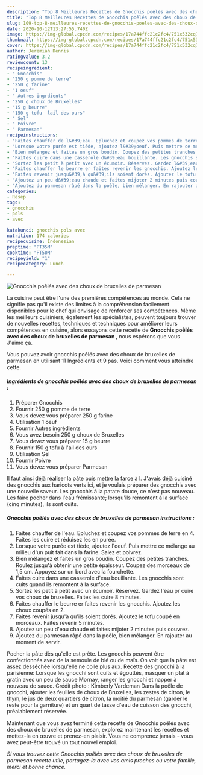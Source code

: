 ```yaml
---
description: "Top 8 Meilleures Recettes de Gnocchis poêlés avec des choux de bruxelles de parmesan"
title: "Top 8 Meilleures Recettes de Gnocchis poêlés avec des choux de bruxelles de parmesan"
slug: 109-top-8-meilleures-recettes-de-gnocchis-poeles-avec-des-choux-de-bruxelles-de-parmesan
date: 2020-10-12T13:27:55.740Z
image: https://img-global.cpcdn.com/recipes/17a744ffc21c2fc4/751x532cq70/gnocchis-poeles-avec-des-choux-de-bruxelles-de-parmesan-photo-principale-de-la-recette.jpg
thumbnail: https://img-global.cpcdn.com/recipes/17a744ffc21c2fc4/751x532cq70/gnocchis-poeles-avec-des-choux-de-bruxelles-de-parmesan-photo-principale-de-la-recette.jpg
cover: https://img-global.cpcdn.com/recipes/17a744ffc21c2fc4/751x532cq70/gnocchis-poeles-avec-des-choux-de-bruxelles-de-parmesan-photo-principale-de-la-recette.jpg
author: Jeremiah Dennis
ratingvalue: 3.2
reviewcount: 13
recipeingredient:
- " Gnocchis"
- "250 g pomme de terre"
- "250 g farine"
- "1 oeuf"
- " Autres ingrdients"
- "250 g choux de Bruxelles"
- "15 g beurre"
- "150 g tofu  lail des ours"
- " Sel"
- " Poivre"
- " Parmesan"
recipeinstructions:
- "Faites chauffer de l&#39;eau. Epluchez et coupez vos pommes de terre en 4. Faites les cuire et réduisez les en purée."
- "Lorsque votre purée est tiède, ajoutez l&#39;oeuf. Puis mettre ce mélange au milieu d&#39;un puit fait dans la farine. Salez et poivrez."
- "Bien mélangez et faites un gros boudin. Coupez des petites tranches. Roulez jusqu&#39;à obtenir une petite épaisseur. Coupez des morceaux de 1,5 cm. Appuyez sur un bord avec la fourchette."
- "Faites cuire dans une casserole d&#39;eau bouillante. Les gnocchis sont cuits quand ils remontent à la surface."
- "Sortez les petit à petit avec un écumoir. Réservez. Gardez l&#39;eau pr cuire vos choux de bruxelles. Faites les cuire 8 minutes."
- "Faites chauffer le beurre er faites revenir les gnocchis. Ajoutez les choux coupés en 2."
- "Faites revenir jusqu&#39;à qu&#39;ils soient dorés. Ajoutez le tofu coupé en morceaux. Faites revenir 5 minutes."
- "Ajoutez un peu d&#39;eau chaude et faites mijoter 2 minutes puis couvrez."
- "Ajoutez du parmesan râpé dans la poêle, bien mélanger. En rajouter au moment de servir."
categories:
- Resep
tags:
- gnocchis
- pols
- avec

katakunci: gnocchis pols avec 
nutrition: 174 calories
recipecuisine: Indonesian
preptime: "PT35M"
cooktime: "PT50M"
recipeyield: "1"
recipecategory: Lunch

---
```



![Gnocchis poêlés avec des choux de bruxelles de parmesan](https://img-global.cpcdn.com/recipes/17a744ffc21c2fc4/751x532cq70/gnocchis-poeles-avec-des-choux-de-bruxelles-de-parmesan-photo-principale-de-la-recette.jpg)

La cuisine peut être l'une des premières compétences au monde. Cela ne signifie pas qu'il existe des limites à la compréhension facilement disponibles pour le chef qui envisage de renforcer ses compétences. Même les meilleurs cuisiniers, également les spécialistes, peuvent toujours trouver de nouvelles recettes, techniques et techniques pour améliorer leurs compétences en cuisine, alors essayons cette recette de <strong> Gnocchis poêlés avec des choux de bruxelles de parmesan </strong>, nous espérons que vous J'aime ça.

<!--inarticleads1-->

Vous pouvez avoir gnocchis poêlés avec des choux de bruxelles de parmesan en utilisant 11 Ingrédients et 9 pas. Voici comment vous atteindre cette.

##### Ingrédients de gnocchis poêlés avec des choux de bruxelles de parmesan :

1. Préparer  Gnocchis
1. Fournir 250 g pomme de terre
1. Vous devez vous préparer 250 g farine
1. Utilisation 1 oeuf
1. Fournir  Autres ingrédients
1. Vous avez besoin 250 g choux de Bruxelles
1. Vous devez vous préparer 15 g beurre
1. Fournir 150 g tofu à l&#39;ail des ours
1. Utilisation  Sel
1. Fournir  Poivre
1. Vous devez vous préparer  Parmesan


Il faut ainsi déjà réaliser la pâte puis mettre la farce à l. J&#39;avais déjà cuisiné des gnocchis aux haricots verts ici, et je voulais préparer des gnocchis avec une nouvelle saveur. Les gnocchis à la patate douce, ce n&#39;est pas nouveau. Les faire pocher dans l&#39;eau frémissante; lorsqu&#39;ils remontent à la surface (cinq minutes), ils sont cuits. 

<!--inarticleads2-->

##### Gnocchis poêlés avec des choux de bruxelles de parmesan instructions :

1. Faites chauffer de l&#39;eau. Epluchez et coupez vos pommes de terre en 4. Faites les cuire et réduisez les en purée.
1. Lorsque votre purée est tiède, ajoutez l&#39;oeuf. Puis mettre ce mélange au milieu d&#39;un puit fait dans la farine. Salez et poivrez.
1. Bien mélangez et faites un gros boudin. Coupez des petites tranches. Roulez jusqu&#39;à obtenir une petite épaisseur. Coupez des morceaux de 1,5 cm. Appuyez sur un bord avec la fourchette.
1. Faites cuire dans une casserole d&#39;eau bouillante. Les gnocchis sont cuits quand ils remontent à la surface.
1. Sortez les petit à petit avec un écumoir. Réservez. Gardez l&#39;eau pr cuire vos choux de bruxelles. Faites les cuire 8 minutes.
1. Faites chauffer le beurre er faites revenir les gnocchis. Ajoutez les choux coupés en 2.
1. Faites revenir jusqu&#39;à qu&#39;ils soient dorés. Ajoutez le tofu coupé en morceaux. Faites revenir 5 minutes.
1. Ajoutez un peu d&#39;eau chaude et faites mijoter 2 minutes puis couvrez.
1. Ajoutez du parmesan râpé dans la poêle, bien mélanger. En rajouter au moment de servir.


Pocher la pâte dès qu&#39;elle est prête. Les gnocchis peuvent être confectionnés avec de la semoule de blé ou de maïs. On voit que la pâte est assez desséchée lorsqu&#39;elle ne colle plus aux. Recette des gnocchi à la parisienne: Lorsque les gnocchi sont cuits et égouttés, masquer un plat à gratin avec un peu de sauce Mornay, ranger les gnocchi et napper à nouveau de sauce. Crédit photo : Kimberly Vardeman Dans la poêle de gnocchi, ajouter les feuilles de choux de Bruxelles, les zestes de citron, le thym, le jus de deux quartiers de citron, la moitié du parmesan (garder le reste pour la garniture) et un quart de tasse d&#39;eau de cuisson des gnocchi, préalablement réservée. 

<!--inarticleads1-->

<p>
Maintenant que vous avez terminé cette recette de Gnocchis poêlés avec des choux de bruxelles de parmesan, explorez maintenant les recettes et mettez-la en œuvre et prenez-en plaisir. Vous ne comprenez jamais - vous avez peut-être trouvé un tout nouvel emploi.
</p>

<p>
<i>Si vous trouvez cette Gnocchis poêlés avec des choux de bruxelles de parmesan recette utile, partagez-la avec vos amis proches ou votre famille, merci et bonne chance.</i>
</p>
